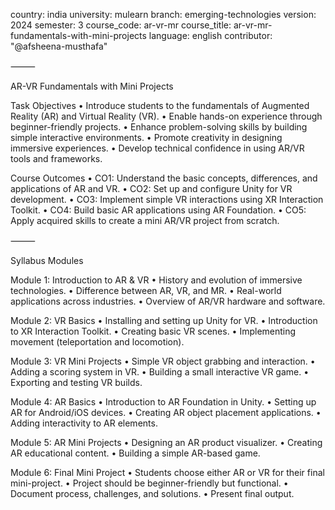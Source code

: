 country: india
university: mulearn
branch: emerging-technologies
version: 2024
semester: 3
course_code: ar-vr-mr
course_title: ar-vr-mr-fundamentals-with-mini-projects
language: english
contributor: "@afsheena-musthafa"


⸻

AR-VR Fundamentals with Mini Projects

Task Objectives
	•	Introduce students to the fundamentals of Augmented Reality (AR) and Virtual Reality (VR).
	•	Enable hands-on experience through beginner-friendly projects.
	•	Enhance problem-solving skills by building simple interactive environments.
	•	Promote creativity in designing immersive experiences.
	•	Develop technical confidence in using AR/VR tools and frameworks.

Course Outcomes
	•	CO1: Understand the basic concepts, differences, and applications of AR and VR.
	•	CO2: Set up and configure Unity for VR development.
	•	CO3: Implement simple VR interactions using XR Interaction Toolkit.
	•	CO4: Build basic AR applications using AR Foundation.
	•	CO5: Apply acquired skills to create a mini AR/VR project from scratch.

⸻

Syllabus Modules

Module 1: Introduction to AR & VR
	•	History and evolution of immersive technologies.
	•	Difference between AR, VR, and MR.
	•	Real-world applications across industries.
	•	Overview of AR/VR hardware and software.

Module 2: VR Basics
	•	Installing and setting up Unity for VR.
	•	Introduction to XR Interaction Toolkit.
	•	Creating basic VR scenes.
	•	Implementing movement (teleportation and locomotion).

Module 3: VR Mini Projects
	•	Simple VR object grabbing and interaction.
	•	Adding a scoring system in VR.
	•	Building a small interactive VR game.
	•	Exporting and testing VR builds.

Module 4: AR Basics
	•	Introduction to AR Foundation in Unity.
	•	Setting up AR for Android/iOS devices.
	•	Creating AR object placement applications.
	•	Adding interactivity to AR elements.

Module 5: AR Mini Projects
	•	Designing an AR product visualizer.
	•	Creating AR educational content.
	•	Building a simple AR-based game.

Module 6: Final Mini Project
	•	Students choose either AR or VR for their final mini-project.
	•	Project should be beginner-friendly but functional.
	•	Document process, challenges, and solutions.
	•	Present final output.
